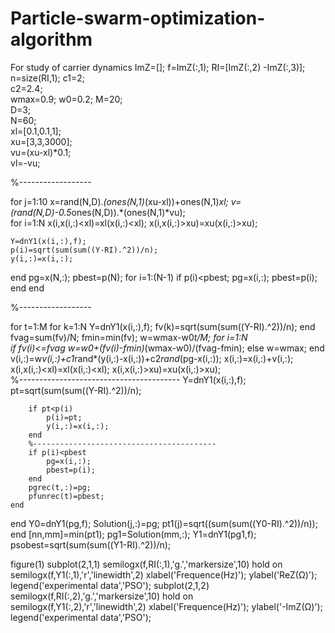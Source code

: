 # Particle-swarm-optimization-algorithm
For study of carrier dynamics
ImZ=[];
f=ImZ(:,1);
RI=[ImZ(:,2) -ImZ(:,3)];
n=size(RI,1);
c1=2;          
c2=2.4;         
wmax=0.9;
w0=0.2; 
M=20;       
D=3;                   
N=60;                  
xl=[0.1,0.1,1];     
xu=[3,3,3000];  
vu=(xu-xl)*0.1;   
vl=-vu;        

%------------------

for j=1:10
    x=rand(N,D).*(ones(N,1)*(xu-xl))+ones(N,1)*xl;
    v=(rand(N,D)-0.5*ones(N,D)).*(ones(N,1)*vu);   
for i=1:N
    x(i,x(i,:)<xl)=xl(x(i,:)<xl);
    x(i,x(i,:)>xu)=xu(x(i,:)>xu);
    
    Y=dnY1(x(i,:),f);
    p(i)=sqrt(sum(sum((Y-RI).^2))/n);
    y(i,:)=x(i,:);
end
pg=x(N,:);
pbest=p(N);
for i=1:(N-1)
       if p(i)<pbest; 
          pg=x(i,:);
          pbest=p(i);
       end
end

%------------------

for t=1:M
    for k=1:N
         Y=dnY1(x(i,:),f);
         fv(k)=sqrt(sum(sum((Y-RI).^2))/n);
    end
    fvag=sum(fv)/N;
    fmin=min(fv);
    w=wmax-w0*t/M;
    for i=1:N   
        if fv(i)<=fvag
            w=w0+(fv(i)-fmin)*(wmax-w0)/(fvag-fmin);
        else
            w=wmax;
        end
        v(i,:)=w*v(i,:)+c1*rand*(y(i,:)-x(i,:))+c2*rand*(pg-x(i,:));
        x(i,:)=x(i,:)+v(i,:);
        x(i,x(i,:)<xl)=xl(x(i,:)<xl);
        x(i,x(i,:)>xu)=xu(x(i,:)>xu);      
        %----------------------------------------
        Y=dnY1(x(i,:),f);
        pt=sqrt(sum(sum((Y-RI).^2))/n);
        
        if pt<p(i)
            p(i)=pt;
            y(i,:)=x(i,:);
        end      
        %-----------------------------------------
        if p(i)<pbest
            pg=x(i,:);
            pbest=p(i);
        end
        pgrec(t,:)=pg;
        pfunrec(t)=pbest;
    end
end
Y0=dnY1(pg,f);
Solution(j,:)=pg;
pt1(j)=sqrt((sum(sum((Y0-RI).^2))/n));
end
[nn,mm]=min(pt1);
pg1=Solution(mm,:);
Y1=dnY1(pg1,f);
psobest=sqrt(sum(sum((Y1-RI).^2))/n);

figure(1)
subplot(2,1,1)
semilogx(f,RI(:,1),'g.','markersize',10)
hold on
semilogx(f,Y1(:,1),'r','linewidth',2)
xlabel('Frequence(Hz)');
ylabel('ReZ(Ω)');
legend('experimental data','PSO');
subplot(2,1,2)
semilogx(f,RI(:,2),'g.','markersize',10)
hold on
semilogx(f,Y1(:,2),'r','linewidth',2)
xlabel('Frequence(Hz)');
ylabel('-ImZ(Ω)');
legend('experimental data','PSO');
